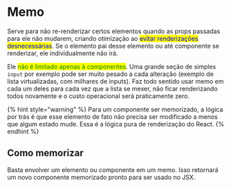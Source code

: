# Memo

Serve para não re-renderizar certos elementos quando as props passadas para ele não mudarem, criando otimização ao <mark style="color:blue;">evitar renderizações desnecessárias</mark>. Se o elemento pai desse elemento ou até componente se renderizar, ele individualmente não irá.

Ele <mark style="color:green;">não é limitado apenas à componentes</mark>. Uma grande seção de simples `input` por exemplo pode ser muito pesado a cada alteração (exemplo de lista virtualizadas, com milhares de inputs). Faz todo sentido usar memo em cada um deles para cada vez que a lista se mexer, não ficar renderizando todos novamente e o custo operacional será praticamente zero.

{% hint style="warning" %}
Para um componente ser memorizado, a lógica por trás é que esse elemento de fato não precisa ser modificado a menos que algum estado mude. Essa é a lógica pura de renderização do React.
{% endhint %}

## Como memorizar

Basta envolver um elemento ou componente em um memo. Isso retornará um novo componente memorizado pronto para ser usado no JSX.

